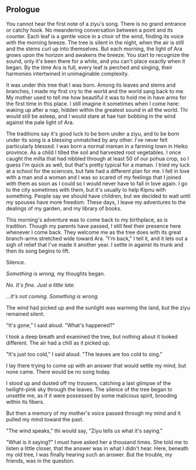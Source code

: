 
## Prologue

You cannot hear the first note of a ziyu's song. There is no grand entrance or catchy hook. No meandering conversation between a point and its counter. Each leaf is a gentle voice in a choir of the wind, finding its voice with the morning breeze. The tree is silent in the night, when the air is still and the stems curl up into themselves. But each morning, the light of Ara grows upon the horizon and awakens the breeze. You start to recognize the sound, only it's been there for a while, and you can't place exactly when it began. By the time Ara is full, every leaf is perched and singing, their harmonies intertwined in unimaginable complexity.

It was under this tree that I was born. Among its leaves and stems and branches, I made my first cry to the world and the world sang back to me. My mother used to tell me how beautiful it was to hold me in have arms for the first time in this place. I still imagine it sometimes when I come here: waking up after a nap, hidden within the greatest sound in all the world. Thi would still be asleep, and I would stare at hae hair bobbing in the wind against the pale light of Ara.

The traditions say it's good luck to be born under a ziyu, and to be born under its song is a blessing unmatched by any other. I've never felt particularly blessed. I was born a normal maman in a farming town in Heiko province. As a child I tilled the soil and harvested root vegetables. I once caught the milta that had nibbled through at least 50 of our pohua crop, so I guess I'm quick as well, but that's pretty typical for a maman. I tried my luck at a school for the sciences, but fate had a different plan for me. I fell in love with a man and a woman and I was so scared of my feelings that I joined with them as soon as I could so I would never have to fall in love again. I go to the city sometimes with them, but it's usually to help Kipnu with something. People say we should have children, but we decided to wait until my spouses have more freedom. These days, I leave my adventures to the dealings of my garden, and my library of books.

This morning's adventure was to come back to my birthplace, as is tradition. Though my parents have passed, I still feel their presence here whenever I come back. They welcome me as the tree does with its great branch-arms stretched wide toward Ara. "I'm back," I tell it, and it lets out a sigh of relief that I've made it another year. I settle in against its trunk and then its song begins to lift.

Silence.

*Something is wrong,* my thoughts began.

*No. It's fine. Just a little late.* 

*...It's not coming. Something is wrong.*

The wind had picked up and the sunlight was warming the land, but the ziyu remained silent.

"It's gone," I said aloud. "What's happened?"

I took a deep breath and examined the tree, but nothing about it looked different. The air had a chill as it picked up.

"It's just too cold," I said aloud. "The leaves are too cold to sing."

I lay there trying to come up with an answer that would settle my mind, but none came. There would be no song today.

I stood up and dusted off my trousers, catching a last glimpse of the twilight-pink sky through the leaves. The silence of the tree began to unsettle me, as if it were possessed by some malicious spirit, brooding within its fibers.

But then a memory of my mother's voice passed through my mind and it pulled my mind toward the past.

"The wind speaks," thi would say, "Ziyu tells us what it's saying."

"What is it saying?" I must have asked her a thousand times. She told me to listen a little closer, that the answer was in what I didn't hear. Here, beneath my old tree, I was finally hearing such an answer. But the trouble, my friends, was in the question.
